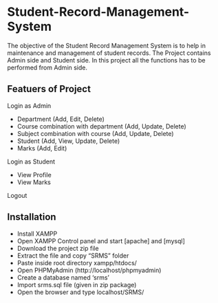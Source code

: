 # Student-Record-Management-System
The objective of the Student Record Management System is to help in maintenance and management of student records. The Project contains Admin side and Student side. 
In this project all the functions has to be performed from Admin side.

## Featuers of Project
Login as Admin

*	Department (Add, Edit, Delete)
*	Course combination with department (Add, Update, Delete)
*	Subject combination with course (Add, Update, Delete)
*	Student (Add, View, Update, Delete)
*	Marks (Add, Edit)<br />

Login as Student

*	View Profile<br />
*	View Marks<br />

Logout

## Installation
*	Install XAMPP
*	Open XAMPP Control panel and start [apache] and [mysql]
*	Download the project zip file
*	Extract the file and copy “SRMS” folder 
*	Paste inside root directory xampp/htdocs/
*	Open PHPMyAdmin (http://localhost/phpmyadmin)
*	Create a database named ‘srms’
*	Import srms.sql file (given in zip package)
*	Open the browser and type localhost/SRMS/ 


